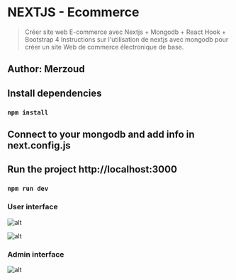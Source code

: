 # NEXTJS - Ecommerce
> Créer site web E-commerce avec Nextjs + Mongodb + React Hook + Bootstrap 4
> Instructions sur l'utilisation de nextjs avec mongodb pour créer un site Web de commerce électronique de base.



## Author: Merzoud

## Install dependencies 
### `npm install`

## Connect to your mongodb and add info in next.config.js

## Run the project http://localhost:3000
### `npm run dev`


### User interface 

![alt](https://res.cloudinary.com/devat-channel/image/upload/v1610956436/nextjs_media/2_dgx2op.png)

![alt](https://res.cloudinary.com/devat-channel/image/upload/v1610956526/nextjs_media/3_dkmrq1.png)

### Admin interface 

![alt](https://res.cloudinary.com/devat-channel/image/upload/v1610956354/nextjs_media/Untitled_axeubb.png)
